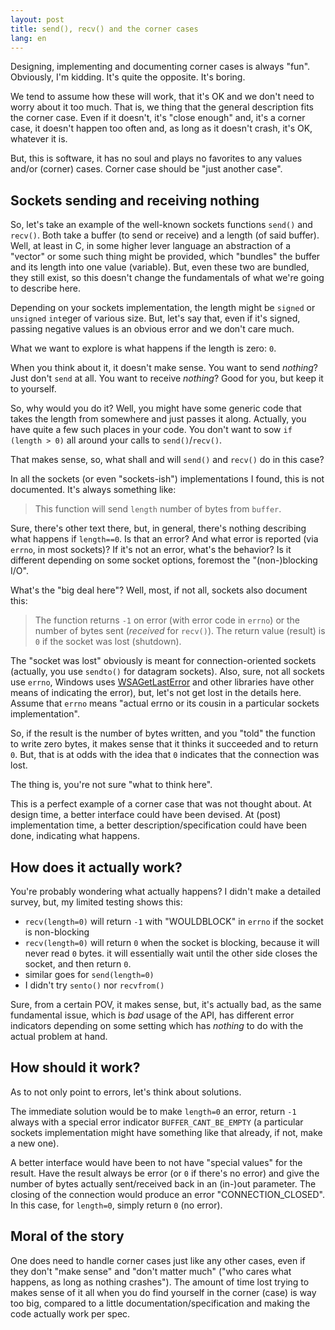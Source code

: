 ```yaml
---
layout: post
title: send(), recv() and the corner cases
lang: en
---
```


Designing, implementing and documenting corner cases is always
"fun". Obviously, I'm kidding.  It's quite the opposite. It's boring.

We tend to assume how these will work, that it's OK and we don't need
to worry about it too much.  That is, we thing that the general
description fits the corner case. Even if it doesn't, it's "close
enough" and, it's a corner case, it doesn't happen too often and, as
long as it doesn't crash, it's OK, whatever it is.

But, this is software, it has no soul and plays no favorites to any
values and/or (corner) cases.  Corner case should be "just another
case".

## Sockets sending and receiving nothing

So, let's take an example of the well-known sockets functions `send()`
and `recv()`.  Both take a buffer (to send or receive) and a length
(of said buffer). Well, at least in C, in some higher lever language
an abstraction of a "vector" or some such thing might be provided,
which "bundles" the buffer and its length into one value
(variable). But, even these two are bundled, they still exist, so this
doesn't change the fundamentals of what we're going to describe here.

Depending on your sockets implementation, the length might be `signed`
or `unsigned` `int`eger of various size. But, let's say that, even if
it's signed, passing negative values is an obvious error and we don't
care much.

What we want to explore is what happens if the length is zero: `0`.

When you think about it, it doesn't make sense. You want to send
_nothing_? Just don't `send` at all.  You want to receive _nothing_?
Good for you, but keep it to yourself.

So, why would you do it? Well, you might have some generic code that
takes the length from somewhere and just passes it along. Actually,
you have quite a few such places in your code.  You don't want to sow
`if (length > 0)` all around your calls to `send()`/`recv()`.

That makes sense, so, what shall and will `send()` and `recv()` do in
this case?

In all the sockets (or even "sockets-ish") implementations I found,
this is not documented.  It's always something like:

> This function will send `length` number of bytes from `buffer`.

Sure, there's other text there, but, in general, there's nothing
describing what happens if `length==0`.  Is that an error? And what
error is reported (via `errno`, in most sockets)? If it's not an
error, what's the behavior? Is it different depending on some socket
options, foremost the "(non-)blocking I/O".

What's the "big deal here"? Well, most, if not all, sockets also
document this:

> The function returns `-1` on error (with error code in `errno`) or
> the number of bytes sent (_received_ for `recv()`).  The return
> value (result) is `0` if the socket was lost (shutdown).

The "socket was lost" obviously is meant for connection-oriented
sockets (actually, you use `sendto()` for datagram sockets). Also,
sure, not all sockets use `errno`, Windows uses
[WSAGetLastError](https://msdn.microsoft.com/en-us/library/windows/desktop/ms741580(v=vs.85).aspx)
and other libraries have other means of indicating the error), but,
let's not get lost in the details here. Assume that `errno` means
"actual errno or its cousin in a particular sockets implementation".

So, if the result is the number of bytes written, and you "told" the
function to write zero bytes, it makes sense that it thinks it
succeeded and to return `0`. But, that is at odds with the idea that
`0` indicates that the connection was lost.

The thing is, you're not sure "what to think here".

This is a perfect example of a corner case that was not thought
about. At design time, a better interface could have been devised. At
(post) implementation time, a better description/specification could
have been done, indicating what happens.

## How does it actually work?

You're probably wondering what actually happens? I didn't make a
detailed survey, but, my limited testing shows this:

* `recv(length=0)` will return `-1` with "WOULDBLOCK" in `errno` if the socket is non-blocking
* `recv(length=0)` will return `0` when the socket is blocking, because it will never read `0` bytes.
  it will essentially wait until the other side closes the socket, and then return `0`.
* similar goes for `send(length=0)`
* I didn't try `sento()` nor `recvfrom()`

Sure, from a certain POV, it makes sense, but, it's actually bad, as
the same fundamental issue, which is _bad_ usage of the API, has
different error indicators depending on some setting which has
_nothing_ to do with the actual problem at hand.

## How should it work?

As to not only point to errors, let's think about solutions.

The immediate solution would be to make `length=0` an error, return
`-1` always with a special error indicator `BUFFER_CANT_BE_EMPTY` (a
particular sockets implementation might have something like that
already, if not, make a new one).

A better interface would have been to not have "special values" for
the result. Have the result always be error (or `0` if there's no
error) and give the number of bytes actually sent/received back in an
(in-)out parameter. The closing of the connection would produce an
error "CONNECTION_CLOSED". In this case, for `length=0`, simply return
`0` (no error).

## Moral of the story

One does need to handle corner cases just like any other cases, even
if they don't "make sense" and "don't matter much" ("who cares what
happens, as long as nothing crashes"). The amount of time lost trying
to makes sense of it all when you do find yourself in the corner
(case) is way too big, compared to a little
documentation/specification and making the code actually work per
spec.
